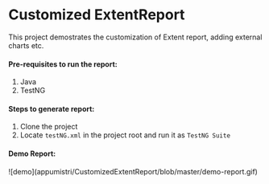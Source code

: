 # Customized ExtentReport 
This project demostrates the customization of Extent report, adding external charts etc.

<h4>Pre-requisites to run the report:</h4>
<ol>
  <li>Java</li>
  <li>TestNG</li>
</ol>

<h4>Steps to generate report:</h4>
<ol>
  <li>Clone the project</li>
  <li>Locate <code>testNG.xml</code> in the project root and run it as <code>TestNG Suite</code></li>
</ol>
  
  <h4>Demo Report:</h4>
  ![demo](appumistri/CustomizedExtentReport/blob/master/demo-report.gif)

